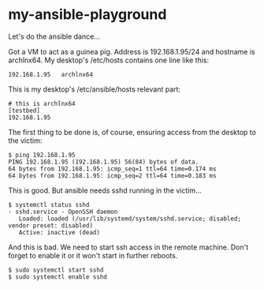 # my-ansible-playground

Let's do the ansible dance...

Got a VM to act as a guinea pig. Address is 192.168.1.95/24 and hostname is archlnx64.
My desktop's /etc/hosts contains one line like this:
```
192.168.1.95   archlnx64
```
This is my desktop's /etc/ansible/hosts relevant part:
```
# this is archlnx64
[testbed]
192.168.1.95
```
The first thing to be done is, of course, ensuring access from the desktop to the victim:
```
$ ping 192.168.1.95
PING 192.168.1.95 (192.168.1.95) 56(84) bytes of data.
64 bytes from 192.168.1.95: icmp_seq=1 ttl=64 time=0.174 ms
64 bytes from 192.168.1.95: icmp_seq=2 ttl=64 time=0.183 ms
```
This is good. But ansible needs sshd running in the victim...
```
$ systemctl status sshd
· sshd.service - OpenSSH daemon
   Loaded: loaded (/usr/lib/systemd/system/sshd.service; disabled; vendor preset: disabled)
   Active: inactive (dead)
```
And this is bad. We need to start ssh access in the remote machine. 
Don't forget to enable it or it won't start in further reboots.
```
$ sudo systemctl start sshd
$ sudo systemctl enable sshd

```
